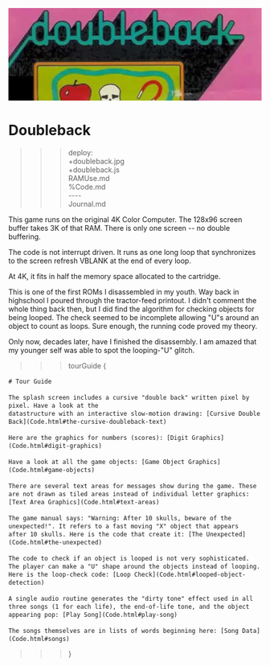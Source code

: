 ![Doubleback](doubleback.jpg)

# Doubleback

>>> deploy:<br>
>>>   +doubleback.jpg<br>
>>>   +doubleback.js<br>
>>>   RAMUse.md<br>
>>>   %Code.md<br>
>>>   ----<br>
>>>   Journal.md<br>

This game runs on the original 4K Color Computer. The 128x96 screen buffer takes 3K of that
RAM. There is only one screen -- no double buffering. 

The code is not interrupt driven. It runs as one long loop that synchronizes to the screen
refresh VBLANK at the end of every loop.

At 4K, it fits in half the memory space allocated to the cartridge.

This is one of the first ROMs I disassembled in my youth. Way back in highschool I poured
through the tractor-feed printout. I didn't comment the whole thing back then, but I did
find the algorithm for checking objects for being looped. The check seemed to be incomplete
allowing "U"s around an object to count as loops. Sure enough, the running code proved
my theory.

Only now, decades later, have I finished the disassembly. I am amazed that my younger self
was able to spot the looping-"U" glitch.

>>> tourGuide {

    # Tour Guide

    The splash screen includes a cursive "double back" written pixel by pixel. Have a look at the
    datastructure with an interactive slow-motion drawing: [Cursive Double Back](Code.html#the-cursive-doubleback-text)

    Here are the graphics for numbers (scores): [Digit Graphics](Code.html#digit-graphics)
    
    Have a look at all the game objects: [Game Object Graphics](Code.html#game-objects)

    There are several text areas for messages show during the game. These are not drawn as tiled areas instead of individual letter graphics: [Text Area Graphics](Code.html#text-areas)

    The game manual says: "Warning: After 10 skulls, beware of the unexpected!". It refers to a fast moving "X" object that appears
    after 10 skulls. Here is the code that create it: [The Unexpected](Code.html#the-unexpected)

    The code to check if an object is looped is not very sophisticated. The player can make a "U" shape around the objects instead of looping. Here is the loop-check code: [Loop Check](Code.html#looped-object-detection)

    A single audio routine generates the "dirty tone" effect used in all three songs (1 for each life), the end-of-life tone, and the object appearing pop: [Play Song](Code.html#play-song)

    The songs themselves are in lists of words beginning here: [Song Data](Code.html#songs)

>>> }
